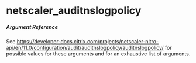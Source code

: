 # netscaler_auditnslogpolicy

##### Argument Reference

See https://developer-docs.citrix.com/projects/netscaler-nitro-api/en/11.0/configuration/audit/auditnslogpolicy/auditnslogpolicy/ for possible values for these arguments and for an exhaustive list of arguments.


